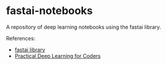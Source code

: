 # fastai-notebooks

A repository of deep learning notebooks using the fastai library.

References:

* [fastai library](https://github.com/fastai/fastai)
* [Practical Deep Learning for Coders](https://course.fast.ai/)
